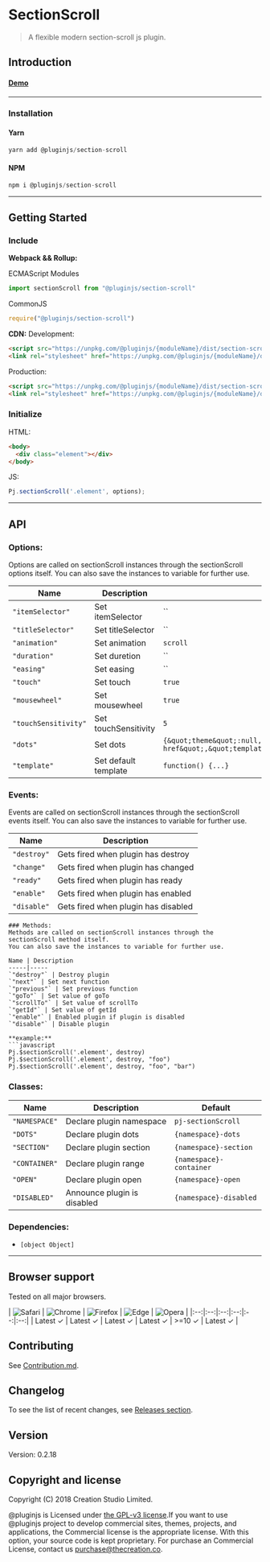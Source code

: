 # SectionScroll
> A flexible modern section-scroll js plugin.
## Introduction

#### [Demo]()
---
### Installation

#### Yarn
```javascript
yarn add @pluginjs/section-scroll
```
#### NPM
```javascript
npm i @pluginjs/section-scroll
```
---

## Getting Started
### Include
**Webpack && Rollup:**

ECMAScript Modules
```javascript
import sectionScroll from "@pluginjs/section-scroll"
```

CommonJS
```javascript
require("@pluginjs/section-scroll")
```

**CDN:**
Development:
```html
<script src="https://unpkg.com/@pluginjs/{moduleName}/dist/section-scroll.js"></script>
<link rel="stylesheet" href="https://unpkg.com/@pluginjs/{moduleName}/dist/section-scroll.css">
```
Production:
```html
<script src="https://unpkg.com/@pluginjs/{moduleName}/dist/section-scroll.min.js"></script>
<link rel="stylesheet" href="https://unpkg.com/@pluginjs/{moduleName}/dist/section-scroll.min.css">
```

### Initialize
HTML:
```html
<body>
  <div class="element"></div>
</body>
```
JS:
```javascript
Pj.sectionScroll('.element', options);
```
---
## API

### Options:
Options are called on sectionScroll instances through the sectionScroll options itself.
You can also save the instances to variable for further use.

Name | Description | Default
-----|--------------|-----
`"itemSelector"` | Set itemSelector | ``
`"titleSelector"` | Set titleSelector | ``
`"animation"` | Set animation | `scroll`
`"duration"` | Set duretion | ``
`"easing"` | Set easing | ``
`"touch"` | Set touch | `true`
`"mousewheel"` | Set mousewheel | `true`
`"touchSensitivity"` | Set touchSensitivity | `5`
`"dots"` | Set dots | `{&quot;theme&quot;:null,&quot;items&quot;:null,&quot;default&quot;:null,&quot;direction&quot;:&quot;vertical&quot;,&quot;valueFrom&quot;:&quot;data-href&quot;,&quot;template&quot;:{}}`
`"template"` | Set default template | `function() {...}`

### Events:
Events are called on sectionScroll instances through the sectionScroll events itself.
You can also save the instances to variable for further use.

Name | Description
-----|-----
`"destroy"` | Gets fired when plugin has destroy
`"change"` | Gets fired when plugin has changed
`"ready"` | Gets fired when plugin has ready
`"enable"` | Gets fired when plugin has enabled
`"disable"` | Gets fired when plugin has disabled

```
### Methods:
Methods are called on sectionScroll instances through the sectionScroll method itself.
You can also save the instances to variable for further use.

Name | Description
-----|-----
`"destroy"` | Destroy plugin
`"next"` | Set next function
`"previous"` | Set previous function
`"goTo"` | Set value of goTo
`"scrollTo"` | Set value of scrollTo
`"getId"` | Set value of getId
`"enable"` | Enabled plugin if plugin is disabled
`"disable"` | Disable plugin

**example:**
```javascript
Pj.$sectionScroll('.element', destroy)
Pj.$sectionScroll('.element', destroy, "foo")
Pj.$sectionScroll('.element', destroy, "foo", "bar")
```

### Classes:
Name | Description | Default
-----|------|------
`"NAMESPACE"` | Declare plugin namespace | `pj-sectionScroll`
`"DOTS"` | Declare plugin dots | `{namespace}-dots`
`"SECTION"` | Declare plugin section | `{namespace}-section`
`"CONTAINER"` | Declare plugin range | `{namespace}-container`
`"OPEN"` | Declare plugin open | `{namespace}-open`
`"DISABLED"` | Announce plugin is disabled | `{namespace}-disabled`



### Dependencies:
- `[object Object]`

---

## Browser support

Tested on all major browsers.

| <img src="https://raw.githubusercontent.com/alrra/browser-logos/master/src/safari/safari_32x32.png" alt="Safari"> | <img src="https://raw.githubusercontent.com/alrra/browser-logos/master/src/chrome/chrome_32x32.png" alt="Chrome"> | <img src="https://raw.githubusercontent.com/alrra/browser-logos/master/src/firefox/firefox_32x32.png" alt="Firefox"> | <img src="https://raw.githubusercontent.com/alrra/browser-logos/master/src/edge/edge_32x32.png" alt="Edge"> | <img src="https://raw.githubusercontent.com/alrra/browser-logos/master/src/opera/opera_32x32.png" alt="Opera"> |
|:--:|:--:|:--:|:--:|:--:|:--:|
| Latest ✓ | Latest ✓ | Latest ✓ | Latest ✓ | >=10 ✓ | Latest ✓ |

## Contributing
See [Contribution.md](Contribution.md).

## Changelog
To see the list of recent changes, see [Releases section](https://github.com/plugin/plugin.js/releases).

## Version
Version: 0.2.18

## Copyright and license
Copyright (C) 2018 Creation Studio Limited.

@pluginjs is Licensed under [the GPL-v3 license](LICENSE).If you want to use @pluginjs project to develop commercial sites, themes, projects, and applications, the Commercial license is the appropriate license. With this option, your source code is kept proprietary. For purchase an Commercial License, contact us purchase@thecreation.co.